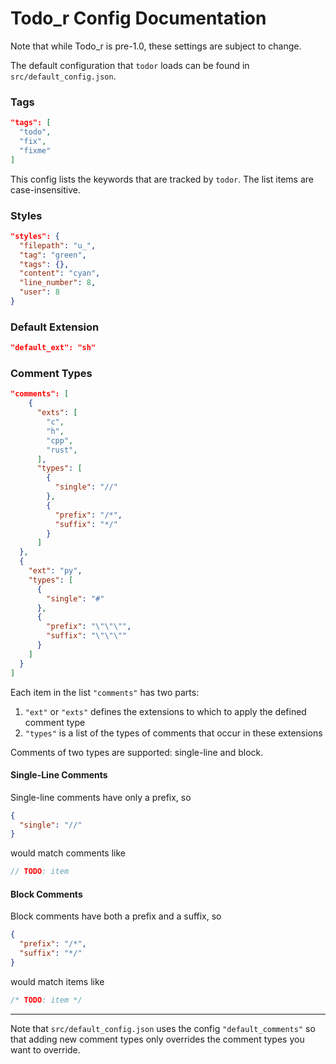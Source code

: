 Todo_r Config Documentation
======

Note that while Todo_r is pre-1.0, these settings are subject to change.

The default configuration that `todor` loads can be found in `src/default_config.json`.

### Tags
```json
"tags": [
  "todo",
  "fix",
  "fixme"
]
```

This config lists the keywords that are tracked by `todor`. The list items are case-insensitive.

### Styles
```json
"styles": {
  "filepath": "u_",
  "tag": "green",
  "tags": {},
  "content": "cyan",
  "line_number": 8,
  "user": 8
}
```

### Default Extension
```json
"default_ext": "sh"
```

### Comment Types
```json
"comments": [
    {
      "exts": [
        "c",
        "h",
        "cpp",
        "rust",
      ],
      "types": [
        {
          "single": "//"
        },
        {
          "prefix": "/*",
          "suffix": "*/"
        }
      ]
  },
  {
    "ext": "py",
    "types": [
      {
        "single": "#"
      },
      {
        "prefix": "\"\"\"",
        "suffix": "\"\"\""
      }
    ]
  }
]
```
Each item in the list `"comments"` has two parts:
1. `"ext"` or `"exts"` defines the extensions to which to apply the defined comment type
2. `"types"` is a list of the types of comments that occur in these extensions

Comments of two types are supported: single-line and block.

#### Single-Line Comments
Single-line comments have only a prefix, so
```json
{
  "single": "//"
}
```
would match comments like
```rust
// TODO: item
```

#### Block Comments
Block comments have both a prefix and a suffix, so
```json
{
  "prefix": "/*",
  "suffix": "*/"
}
```
would match items like
```rust
/* TODO: item */
```

---
Note that `src/default_config.json` uses the config `"default_comments"` so that adding new comment types only overrides the comment types you want to override.
